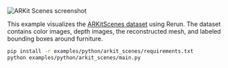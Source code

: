 <!--[metadata]
title = "ARKit Scenes"
tags = ["2D", "3D", "depth", "mesh", "object-detection", "pinhole-camera"]
description = "Visualize the ARKitScenes dataset, which contains color+depth images, the reconstructed mesh and labeled bounding boxes."
thumbnail = "https://static.rerun.io/arkit-scenes/6d920eaa42fb86cfd264d47180ecbecbb6dd3e09/480w.png"
thumbnail_dimensions = [480, 480]
channel = "main"
-->


<picture data-inline-viewer="arkit_scenes">
  <source media="(max-width: 480px)" srcset="https://static.rerun.io/arkit_scenes/fb9ec9e8d965369d39d51b17fc7fc5bae6be10cc/480w.png">
  <source media="(max-width: 768px)" srcset="https://static.rerun.io/arkit_scenes/fb9ec9e8d965369d39d51b17fc7fc5bae6be10cc/768w.png">
  <source media="(max-width: 1024px)" srcset="https://static.rerun.io/arkit_scenes/fb9ec9e8d965369d39d51b17fc7fc5bae6be10cc/1024w.png">
  <source media="(max-width: 1200px)" srcset="https://static.rerun.io/arkit_scenes/fb9ec9e8d965369d39d51b17fc7fc5bae6be10cc/1200w.png">
  <img src="https://static.rerun.io/arkit_scenes/fb9ec9e8d965369d39d51b17fc7fc5bae6be10cc/full.png" alt="ARKit Scenes screenshot">
</picture>

This example visualizes the [ARKitScenes dataset](https://github.com/apple/ARKitScenes/) using Rerun. The dataset
contains color images, depth images, the reconstructed mesh, and labeled bounding boxes around furniture.

```bash
pip install -r examples/python/arkit_scenes/requirements.txt
python examples/python/arkit_scenes/main.py
```
